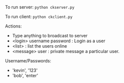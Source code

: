 To run server: `python ckserver.py`

To run client: `python ckclient.py`

Actions:

- Type anything to broadcast to server
- \<login\> username password : Login as a user
- \<list\> : list the users online
- \<message\> user : private message a particular user.

Username/Passwords:

- 'kevin', '123'
- 'bob', 'enter'